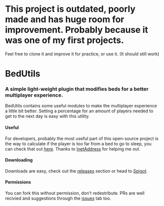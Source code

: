 # This project is outdated, poorly made and has huge room for improvement. Probably because it was one of my first projects.
Feel free to clone it and improve it for practice, or use it. (It should still work)

# BedUtils
### A simple light-weight plugin that modifies beds for a better multiplayer experience.

BedUtils contains some useful modules to make the multiplayer experience a little bit better. Setting a percentage for an amount of players needed to get to the next day is easy with this utility.

#### Useful
For developers, probably the most useful part of this open-source project is the way to calculate if the player is too far from a bed to go to sleep, you can check that out [here](https://github.com/JasperEdits/BedUtils/blob/master/src/main/java/me/jasperedits/bedutils/utils/MathUtils.java).
Thanks to [InetAddress](https://github.com/InetAddress) for helping me out.

#### Downloading
Downloads are easy, check out the [releases](https://github.com/Frequential/BedUtils/releases) section or head to [Spigot](https://www.spigotmc.org/resources/bedutils-beds-for-multiplayer-games.76854/).

#### Permissions
You can fork this without permission, don't redestribute. PRs are well recivied and suggestions through the [issues](https://github.com/Frequential/BedUtils/issues) tab too.
